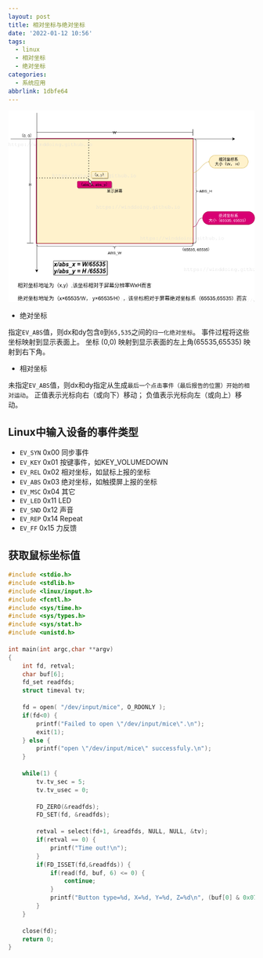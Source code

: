 ```yaml
---
layout: post
title: 相对坐标与绝对坐标
date: '2022-01-12 10:56'
tags:
  - linux
  - 相对坐标
  - 绝对坐标
categories:
  - 系统应用
abbrlink: 1dbfe64
---
```


![相对坐标与绝对坐标](/images/2022/01/相对坐标与绝对坐标.png)

<!--more-->

- 绝对坐标

指定`EV_ABS`值，则dx和dy包含`0`到`65,535`之间的`归一化绝对坐标`。 事件过程将这些坐标映射到显示表面上。 坐标 (0,0) 映射到显示表面的左上角(65535,65535) 映射到右下角。

- 相对坐标

未指定`EV_ABS`值，则dx和dy指定从生成`最后一个点击事件（最后报告的位置）开始的相对运动`。 正值表示光标向右（或向下）移动； 负值表示光标向左（或向上）移动。

## Linux中输入设备的事件类型

- `EV_SYN` 0x00 同步事件
- `EV_KEY` 0x01 按键事件，如KEY_VOLUMEDOWN
- `EV_REL` 0x02 相对坐标，如鼠标上报的坐标
- `EV_ABS` 0x03 绝对坐标，如触摸屏上报的坐标
- `EV_MSC` 0x04 其它
- `EV_LED` 0x11 LED
- `EV_SND` 0x12 声音
- `EV_REP` 0x14 Repeat
- `EV_FF`  0x15 力反馈

## 获取鼠标坐标值

``` C
#include <stdio.h>
#include <stdlib.h>
#include <linux/input.h>
#include <fcntl.h>
#include <sys/time.h>
#include <sys/types.h>
#include <sys/stat.h>
#include <unistd.h>

int main(int argc,char **argv)
{
	int fd, retval;
	char buf[6];
	fd_set readfds;
	struct timeval tv;

	fd = open( "/dev/input/mice", O_RDONLY );
	if(fd<0) {
		printf("Failed to open \"/dev/input/mice\".\n");
		exit(1);
	} else {
		printf("open \"/dev/input/mice\" successfuly.\n");
	}

	while(1) {
		tv.tv_sec = 5;
		tv.tv_usec = 0;

		FD_ZERO(&readfds);
		FD_SET(fd, &readfds);

		retval = select(fd+1, &readfds, NULL, NULL, &tv);
		if(retval == 0) {
			printf("Time out!\n");
		}
		if(FD_ISSET(fd,&readfds)) {
			if(read(fd, buf, 6) <= 0) {
				continue;
			}
			printf("Button type=%d, X=%d, Y=%d, Z=%d\n", (buf[0] & 0x07), buf[1], buf[2],   buf[3]);
		}
	}

	close(fd);
	return 0;
}
```
